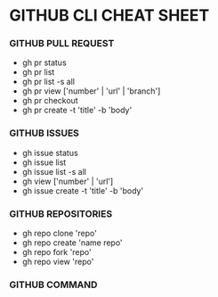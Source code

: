# GITHUB CLI CHEAT SHEET  
### GITHUB PULL REQUEST  
- gh pr status
- gh pr list
- gh pr list -s all
- gh pr view ['number' | 'url' | 'branch']
- gh pr checkout
- gh pr create -t 'title' -b 'body'
### GITHUB ISSUES
- gh issue status
- gh issue list
- gh issue list -s all
- gh view ['number' | 'url']
- gh issue create -t 'title' -b 'body'
### GITHUB REPOSITORIES
- gh repo clone 'repo'
- gh repo create 'name repo'
- gh repo fork 'repo'
- gh repo view 'repo'
### GITHUB COMMAND